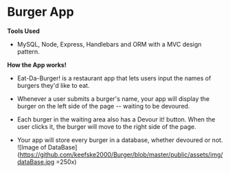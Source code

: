 # Burger App

**Tools Used**

* MySQL, Node, Express, Handlebars and ORM with a MVC design pattern. 

**How the App works!**

* Eat-Da-Burger! is a restaurant app that lets users input the names of burgers they'd like to eat.

* Whenever a user submits a burger's name, your app will display the burger on the left side of the page -- waiting to be devoured.

* Each burger in the waiting area also has a Devour it! button. When the user clicks it, the burger will move to the right side of the page.

* Your app will store every burger in a database, whether devoured or not.
![Image of DataBase](https://github.com/keefske2000/Burger/blob/master/public/assets/img/dataBase.jpg =250x)

